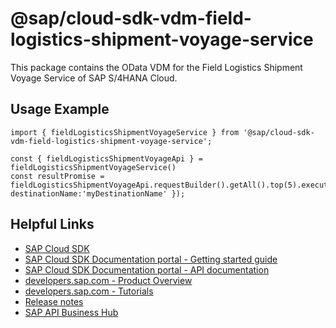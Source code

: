 # @sap/cloud-sdk-vdm-field-logistics-shipment-voyage-service

This package contains the OData VDM for the Field Logistics Shipment Voyage Service of SAP S/4HANA Cloud.

## Usage Example
```
import { fieldLogisticsShipmentVoyageService } from '@sap/cloud-sdk-vdm-field-logistics-shipment-voyage-service';

const { fieldLogisticsShipmentVoyageApi } = fieldLogisticsShipmentVoyageService()
const resultPromise = fieldLogisticsShipmentVoyageApi.requestBuilder().getAll().top(5).execute({ destinationName:'myDestinationName' });

```

## Helpful Links

- [SAP Cloud SDK](https://github.com/SAP/cloud-sdk-js)
- [SAP Cloud SDK Documentation portal - Getting started guide](https://sap.github.io/cloud-sdk/docs/js/getting-started)
- [SAP Cloud SDK Documentation portal - API documentation](https://sap.github.io/cloud-sdk/docs/js/api)
- [developers.sap.com - Product Overview](https://developers.sap.com/topics/cloud-sdk.html)
- [developers.sap.com - Tutorials](https://developers.sap.com/tutorial-navigator.html?tag=software-product:technology-platform/sap-cloud-sdk&tag=tutorial:type/tutorial&tag=programming-tool:javascript)
- [Release notes](https://help.sap.com/doc/2324e9c3b28748a4ae2ad08166d77675/1.0/en-US/js-index.html)
- [SAP API Business Hub](https://api.sap.com/)
